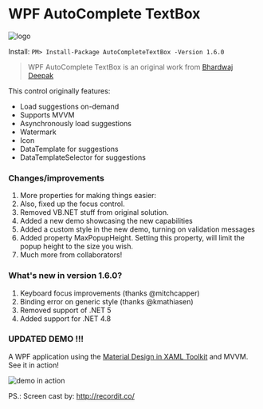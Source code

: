 # WPF AutoComplete TextBox

![logo](https://github.com/quicoli/WPF-AutoComplete-TextBox/blob/develop/AutoCompleteTextBox/Logo/AutoCompleteTextBox.png?raw=true=32px)


Install:
```PM> Install-Package AutoCompleteTextBox -Version 1.6.0```


>WPF AutoComplete TextBox is an original work from [Bhardwaj Deepak](http://www.codeproject.com/Tips/801004/WPF-AutoComplete-TextBox)

This control originally features:

* Load suggestions on-demand
* Supports MVVM
* Asynchronously load suggestions
* Watermark
* Icon
* DataTemplate for suggestions
* DataTemplateSelector for suggestions

### Changes/improvements

1. More properties for making things easier:
2. Also, fixed up the focus control.
3. Removed VB.NET stuff from original solution.
4. Added a new demo showcasing the new capabilities
5. Added a custom style in the new demo, turning on validation messages  
6. Added property MaxPopupHeight. Setting this property, will limit the popup height to the size you wish.
7. Much more from collaborators!


### What's new in version 1.6.0?

1. Keyboard focus improvements (thanks @mitchcapper)
2. Binding error on generic style (thanks @kmathiasen)
3. Removed support of .NET 5
4. Added support for .NET 4.8


### UPDATED DEMO !!!

A WPF application using the [Material Design in XAML Toolkit](http://materialdesigninxaml.net/) and MVVM.  See it in action!

![demo in action](http://g.recordit.co/UCYMBiCTeo.gif "Demo in Action")


PS.: Screen cast by: http://recordit.co/ 

